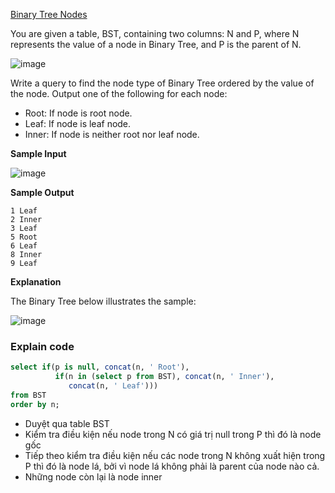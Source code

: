 [Binary Tree Nodes](https://www.hackerrank.com/challenges/binary-search-tree-1/problem)

You are given a table, BST, containing two columns: N and P, where N represents the value of a node in Binary Tree, and P is the parent of N.

![image](https://s3.amazonaws.com/hr-challenge-images/12888/1443818507-5095ab9853-1.png)

Write a query to find the node type of Binary Tree ordered by the value of the node. Output one of the following for each node:

* Root: If node is root node.
* Leaf: If node is leaf node.
* Inner: If node is neither root nor leaf node.

**Sample Input**

![image](https://s3.amazonaws.com/hr-challenge-images/12888/1443818467-30644673f6-2.png)

**Sample Output**
```
1 Leaf
2 Inner
3 Leaf
5 Root
6 Leaf
8 Inner
9 Leaf
```
**Explanation**

The Binary Tree below illustrates the sample:

![image](https://s3.amazonaws.com/hr-challenge-images/12888/1443773633-f9e6fd314e-simply_sql_bst.png)

### Explain code
```SQL
select if(p is null, concat(n, ' Root'), 
          if(n in (select p from BST), concat(n, ' Inner'), 
             concat(n, ' Leaf')))
from BST
order by n;
```
- Duyệt qua table BST
- Kiểm tra điều kiện nếu node trong N có giá trị null trong P thì đó là node gốc
- Tiếp theo kiểm tra điều kiện nếu các node trong N không xuất hiện trong P thì đó là node lá, bởi vì node lá không phải là parent của node nào cả. 
- Những node còn lại là node inner
